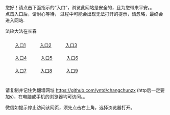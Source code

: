 您好！请点击下面指示的“入口”，浏览此网站是安全的，且为您带来平安。。 <br/>
点击入口后，请耐心等待， 过程中可能会出现无法打开的提示，请忽略，最终会进入网站. </br>

法轮大法在长春<br/>
<div style="padding:10px"><a style="margin:20px" target="_blank" href="https://d2eo6d5u8939mx.cloudfront.net/2Qpsp?gejlbh" id="ccLink1" rel="nofollow">入口1</a> <a target="_blank" style="margin:20px" href="https://d1dqxorhzqhh9r.cloudfront.net/2Qpsp?wdvqzcsq" id="ccLink2" rel="nofollow">入口2</a> <a style="margin:20px" target="_blank" href="https://d29gzi73tm2iu1.cloudfront.net/2Qpsp?hdoquq" id="ccLink3" rel="nofollow">入口3</a></div>

<div style="padding:10px" ><a style="margin:20px" target="_blank" href="https://d2eo6d5u8939mx.cloudfront.net/2Qpsp?gejlbh" id="ccLink4" rel="nofollow">入口4</a> <a style="margin:20px" href="https://d1dqxorhzqhh9r.cloudfront.net/2Qpsp?wdvqzcsq" target="_blank" id="ccLink5" rel="nofollow">入口5</a> <a style="margin:20px" href="https://d29gzi73tm2iu1.cloudfront.net/2Qpsp?hdoquq" target="_blank" id="ccLink6" rel="nofollow">入口6</a></div>

<div style="padding:10px"><a style="margin:20px" target="_blank" href="https://d2eo6d5u8939mx.cloudfront.net/2Qpsp?gejlbh" id="ccLink7" rel="nofollow">入口7</a> <a style="margin:20px" href="https://d1dqxorhzqhh9r.cloudfront.net/2Qpsp?wdvqzcsq" target="_blank" id="ccLink8" rel="nofollow">入口8</a> <a style="margin:20px" target="_blank" href="https://d29gzi73tm2iu1.cloudfront.net/2Qpsp?hdoquq" id="ccLink9" rel="nofollow">入口9</a></div>

<br/>



请复制并记住免翻墙网址 https://github.com/yntd/changchunzx (http后一定要加s)，在电脑或手机的浏览器均可访问。。<br/>

微信如提示停止访问该网页，须先点击右上角，选择浏览器打开。
